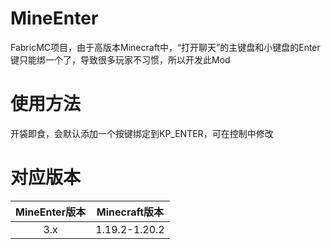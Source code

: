 # MineEnter
FabricMC项目，由于高版本Minecraft中，“打开聊天”的主键盘和小键盘的Enter键只能绑一个了，导致很多玩家不习惯，所以开发此Mod

# 使用方法
开袋即食，会默认添加一个按键绑定到KP_ENTER，可在控制中修改

# 对应版本
| MineEnter版本 | Minecraft版本 |
| :-----------: | :-----------: |
|      3.x      | 1.19.2-1.20.2 |
